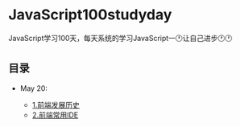 # JavaScript100studyday
JavaScript学习100天，每天系统的学习JavaScript一🕐让自己进步🕐🕐
## 目录
* May 20: 

  * [1.前端发展历史](https://github.com/JackWong992/JavaScript100studyday/blob/master/Note/May20/1:%20%E6%B5%85%E8%B0%88%E5%89%8D%E7%AB%AF%E5%8F%91%E5%B1%95%E5%8F%B2.md)
  * [2.前端常用IDE](https://github.com/JackWong992/JavaScript100studyday/blob/master/Note/May20/2:%20%E5%89%8D%E7%AB%AF%E5%B8%B8%E7%94%A8IDE.md)